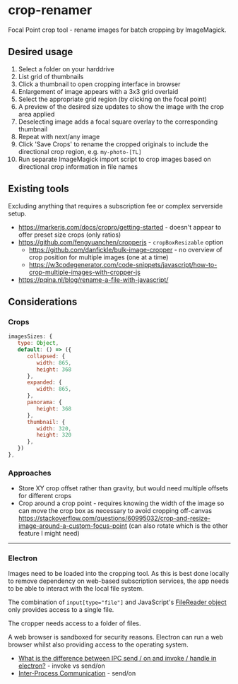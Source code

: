 # crop-renamer

Focal Point crop tool - rename images for batch cropping by ImageMagick.

## Desired usage

1. Select a folder on your harddrive
2. List grid of thumbnails
3. Click a thumbnail to open cropping interface in browser
4. Enlargement of image appears with a 3x3 grid overlaid
5. Select the appropriate grid region (by clicking on the focal point)
6. A preview of the desired size updates to show the image with the crop area applied
7. Deselecting image adds a focal square overlay to the corresponding thumbnail
8. Repeat with next/any image
9. Click 'Save Crops' to rename the cropped originals to include the directional crop region, e.g. `my-photo-[TL]`
10. Run separate ImageMagick import script to crop images based on directional crop information in file names

## Existing tools

Excluding anything that requires a subscription fee or complex serverside setup.

* <https://markerjs.com/docs/cropro/getting-started> - doesn't appear to offer preset size crops (only ratios)
* <https://github.com/fengyuanchen/cropperjs> - `cropBoxResizable` option
   * <https://github.com/danfickle/bulk-image-cropper> - no overview of crop position for multiple images (one at a time)
   * <https://w3codegenerator.com/code-snippets/javascript/how-to-crop-multiple-images-with-cropper-js>
* <https://pqina.nl/blog/rename-a-file-with-javascript/>

## Considerations

### Crops

```js
imagesSizes: {
   type: Object,
   default: () => ({
      collapsed: {
         width: 865,
         height: 368
      },
      expanded: {
         width: 865,
      },
      panorama: {
         height: 368
      },
      thumbnail: {
         width: 320,
         height: 320
      },
   })
},
```

### Approaches

* Store XY crop offset rather than gravity, but would need multiple offsets for different crops
* Crop around a crop point - requires knowing the width of the image so can move the crop box as necessary to avoid cropping off-canvas
https://stackoverflow.com/questions/60995032/crop-and-resize-image-around-a-custom-focus-point (can also rotate which is the other feature I might need)

---

### Electron

Images need to be loaded into the cropping tool. As this is best done locally to remove dependency on web-based subscription services, the app needs to be able to interact with the local file system.

The combination of `input[type="file"]` and JavaScript's [FileReader object](https://developer.mozilla.org/en-US/docs/Web/API/FileReader) only provides access to a single file.

The cropper needs access to a folder of files.

A web browser is sandboxed for security reasons. Electron can run a web browser whilst also providing access to the operating system.

* [What is the difference between IPC send / on and invoke / handle in electron?](https://stackoverflow.com/questions/59889729/what-is-the-difference-between-ipc-send-on-and-invoke-handle-in-electron) - invoke vs send/on
* [Inter-Process Communication](https://www.electronjs.org/docs/latest/tutorial/ipc) - send/on

